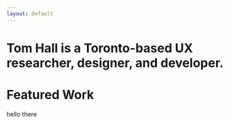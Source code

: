 ```yaml
---
layout: default
---
```

<div class="jumbotron">
  <h1 class="text-center">Tom Hall is a Toronto-based UX researcher, designer, and developer.</h1>
</div>
<div class="container">
  <div class="row">
    <div class="col-xs-12">
      <h1 class="text-center">Featured Work</h1>
      <p>hello there</p>
    </div>
  </div>
</div>
